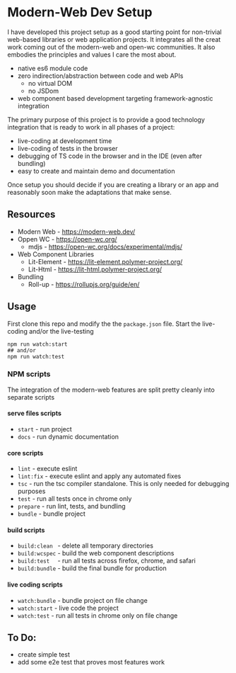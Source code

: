 # Modern-Web Dev Setup

I have developed this project setup as a good starting point for non-trivial web-based libraries or web application 
projects. It integrates all the creat work coming out of the modern-web and open-wc communities. It also embodies the principles 
and values I care the most about.

* native es6 module code
* zero indirection/abstraction between code and web APIs
  * no virtual DOM
  * no JSDom
* web component based development targeting framework-agnostic integration


The primary purpose of this project is to provide a good technology integration that is ready to work in all phases of a project:
* live-coding at development time
* live-coding of tests in the browser
* debugging of TS code in the browser and in the IDE (even after bundling)
* easy to create and maintain demo and documentation

Once setup you should decide if you are creating a library or an app and reasonably soon make the adaptations that make sense. 

## Resources

* Modern Web - https://modern-web.dev/
* Oppen WC - https://open-wc.org/
    * mdjs - https://open-wc.org/docs/experimental/mdjs/
* Web Component Libraries
    * Lit-Element - https://lit-element.polymer-project.org/
    * Lit-Html - https://lit-html.polymer-project.org/
* Bundling
    * Roll-up - https://rollupjs.org/guide/en/

## Usage

First clone this repo and modify the the `package.json` file. Start the live-coding and/or the live-testing

```shell
npm run watch:start
## and/or
npm run watch:test
```

### NPM scripts

The integration of the modern-web features are split pretty cleanly into separate scripts

#### serve files scripts

* `start` - run project
* `docs`  - run dynamic documentation

#### core scripts

* `lint` - execute eslint
* `lint:fix` - execute eslint and apply any automated fixes
* `tsc` - run the tsc compiler standalone. This is only needed for debugging purposes
* `test` - run all tests once in chrome only
* `prepare` - run lint, tests, and bundling
* `bundle` - bundle project

#### build scripts

* `build:clean ` - delete all temporary directories
* `build:wcspec` - build the web component descriptions
* `build:test  ` - run all tests across firefox, chrome, and safari
* `build:bundle` - build the final bundle for production

#### live coding scripts

* `watch:bundle` - bundle project on file change
* `watch:start` - live code the project
* `watch:test` - run all tests in chrome only on file change 
                                 

## To Do:
* create simple test
* add some e2e test that proves most features work
